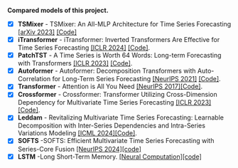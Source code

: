 **Compared models of this project.** 
  - [x] **TSMixer** - TSMixer: An All-MLP Architecture for Time Series Forecasting [[arXiv 2023]](https://arxiv.org/pdf/2303.06053.pdf) [[Code]](https://github.com/IUTV815/GTF4MF/blob/main/model/TSMixer.py)
  - [x] **iTransformer** - iTransformer: Inverted Transformers Are Effective for Time Series Forecasting [[ICLR 2024]](https://arxiv.org/abs/2310.06625) [[Code]](https://github.com/IUTV815/GTF4MF/blob/main/model/iTransformer.py).
  - [x] **PatchTST** - A Time Series is Worth 64 Words: Long-term Forecasting with Transformers [[ICLR 2023]](https://openreview.net/pdf?id=Jbdc0vTOcol) [[Code]](https://github.com/IUTV815/GTF4MF/blob/main/model/PatchTST.py).
  - [x] **Autoformer** - Autoformer: Decomposition Transformers with Auto-Correlation for Long-Term Series Forecasting [[NeurIPS 2021]](https://openreview.net/pdf?id=I55UqU-M11y) [[Code]](https://github.com/IUTV815/GTF4MF/blob/main/model/Autoformer.py).
  - [x] **Transformer** - Attention is All You Need [[NeurIPS 2017]](https://arxiv.org/abs/1706.03762)[[Code]](https://github.com/IUTV815/GTF4MF/blob/main/model/Transformer.py).
  - [x] **Crossformer** - Crossformer: Transformer Utilizing Cross-Dimension Dependency for Multivariate Time Series Forecasting [[ICLR 2023]](https://openreview.net/pdf?id=vSVLM2j9eie)[[Code]](https://github.com/IUTV815/GTF4MF/blob/main/model/Crossformer.py).
  - [x] **Leddam** - Revitalizing Multivariate Time Series Forecasting: Learnable Decomposition with Inter-Series Dependencies and Intra-Series Variations Modeling [[ICML 2024]](https://arxiv.org/abs/2402.12694)[[Code]](https://github.com/IUTV815/GTF4MF/blob/main/model/Leddam.py).
  - [x] **SOFTS** -SOFTS: Efficient Multivariate Time Series Forecasting with Series-Core Fusion [[NeurIPS 2024]](https://arxiv.org/abs/2404.14197)[[code]](https://github.com/IUTV815/GTF4MF/blob/main/model/SOFTS.py)
  - [x] **LSTM** -Long Short-Term Memory. [[Neural Computation]](https://dl.acm.org/doi/10.1162/neco.1997.9.8.1735)[[code]](https://github.com/IUTV815/GTF4MF/blob/main/model/LSTM.py)
